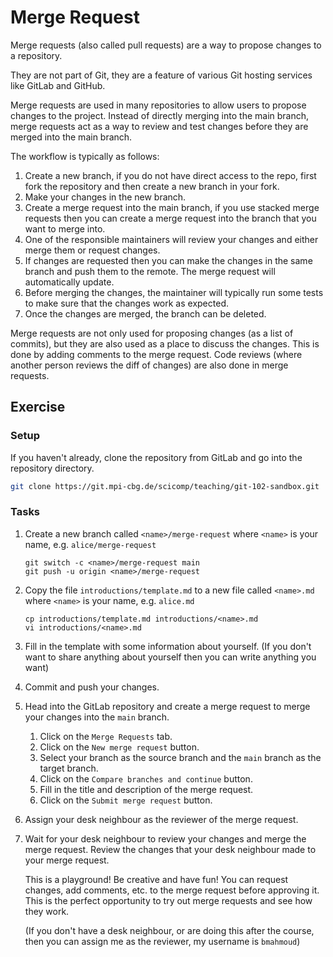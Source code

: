 # Merge Request

Merge requests (also called pull requests) are a way to propose changes to a repository.

They are not part of Git, they are a feature of various Git hosting services like GitLab and GitHub.

Merge requests are used in many repositories to allow users to propose changes to the project. Instead of directly
merging into the main branch, merge requests act as a way to review and test changes before they are merged into the
main branch.

The workflow is typically as follows:

1. Create a new branch, if you do not have direct access to the repo, first fork the repository and then create a new
   branch in your fork.
2. Make your changes in the new branch.
3. Create a merge request into the main branch, if you use stacked merge requests then you can create a merge request
   into the branch that you want to merge into.
4. One of the responsible maintainers will review your changes and either merge them or request changes.
5. If changes are requested then you can make the changes in the same branch and push them to the remote. The merge
   request will automatically update.
6. Before merging the changes, the maintainer will typically run some tests to make sure that the changes work as
   expected.
7. Once the changes are merged, the branch can be deleted.

Merge requests are not only used for proposing changes (as a list of commits), but they are also used as a place to
discuss the changes. This is done by adding comments to the merge request. Code reviews (where another person reviews
the diff of changes) are also done in merge requests.

## Exercise

### Setup

If you haven't already, clone the repository from GitLab and go into the repository directory.

```bash
git clone https://git.mpi-cbg.de/scicomp/teaching/git-102-sandbox.git
```

### Tasks

1. Create a new branch called `<name>/merge-request` where `<name>` is your name, e.g. `alice/merge-request`

   ```bash,reveal
   git switch -c <name>/merge-request main 
   git push -u origin <name>/merge-request
   ```

2. Copy the file `introductions/template.md` to a new file called `<name>.md` where `<name>` is your name, e.g.
   `alice.md`

   ```bash,reveal
   cp introductions/template.md introductions/<name>.md
   vi introductions/<name>.md
   ```

3. Fill in the template with some information about yourself. (If you don't want to share anything about yourself then
   you can write anything you want)

4. Commit and push your changes.

5. Head into the GitLab repository and create a merge request to merge your changes into the `main` branch.
    1. Click on the `Merge Requests` tab.
    2. Click on the `New merge request` button.
    3. Select your branch as the source branch and the `main` branch as the target branch.
    4. Click on the `Compare branches and continue` button.
    5. Fill in the title and description of the merge request.
    6. Click on the `Submit merge request` button.

6. Assign your desk neighbour as the reviewer of the merge request.

7. Wait for your desk neighbour to review your changes and merge the merge request. Review the changes that your desk
   neighbour made to your merge request.

   This is a playground! Be creative and have fun! You can request changes, add comments, etc. to the merge request
   before approving it. This is the perfect opportunity to try out merge requests and see how they work.

   (If you don't have a desk neighbour, or are doing this after the course, then you can assign me as the reviewer, my
   username is `bmahmoud`)
